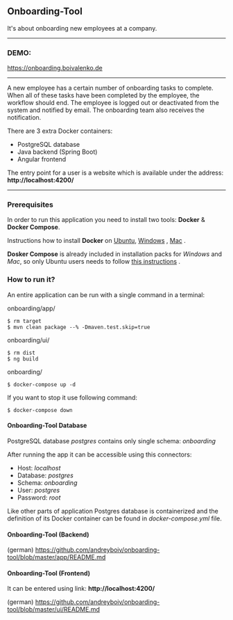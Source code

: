 ## Onboarding-Tool

It's about onboarding new employees at a company.

---
### DEMO:
https://onboarding.boivalenko.de

---
A new employee has a certain number of onboarding tasks to complete. 
When all of these tasks have been completed by the employee, 
the workflow should end. The employee is logged out or deactivated 
from the system and notified by email. 
The onboarding team also receives the notification.

There are 3 extra Docker containers:

- PostgreSQL database
- Java backend (Spring Boot)
- Angular frontend

The entry point for a user is a website which is available under the
address: **http://localhost:4200/**

---

### Prerequisites

In order to run this application you need to install two tools: **Docker** & **Docker Compose**.

Instructions how to install **Docker** on [Ubuntu](https://docs.docker.com/install/linux/docker-ce/ubuntu/), [Windows](https://docs.docker.com/docker-for-windows/install/) , [Mac](https://docs.docker.com/docker-for-mac/install/) .

**Dosker Compose** is already included in installation packs for *Windows* and *Mac*, so only Ubuntu users needs to follow [this instructions](https://docs.docker.com/compose/install/) .

### How to run it?

An entire application can be run with a single command in a terminal:

onboarding/app/
```
$ rm target
$ mvn clean package --% -Dmaven.test.skip=true
```

onboarding/ui/
```
$ rm dist
$ ng build
```

onboarding/
```
$ docker-compose up -d
```

If you want to stop it use following command:

```
$ docker-compose down
```

#### Onboarding-Tool Database

PostgreSQL database *postgres* contains only single schema: *onboarding*

After running the app it can be accessible using this connectors:

- Host: *localhost*
- Database: *postgres*
- Schema: *onboarding*
- User: *postgres*
- Password: *root*

Like other parts of application Postgres database is containerized and
the definition of its Docker container can be found in
*docker-compose.yml* file.

#### Onboarding-Tool (Backend)
(german) https://github.com/andreyboiv/onboarding-tool/blob/master/app/README.md

#### Onboarding-Tool (Frontend)
It can be entered using link: **http://localhost:4200/**

(german) https://github.com/andreyboiv/onboarding-tool/blob/master/ui/README.md

